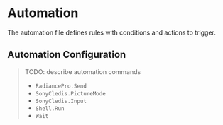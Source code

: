 # Automation

The automation file defines rules with conditions and actions to trigger.


## Automation Configuration

> TODO: describe automation commands
> * `RadiancePro.Send`
> * `SonyCledis.PictureMode`
> * `SonyCledis.Input`
> * `Shell.Run`
> * `Wait`

